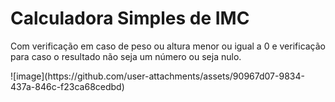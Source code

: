 <h1>Calculadora Simples de IMC </h1>
<p>Com verificação em caso de peso ou altura menor ou igual a 0 e verificação para caso o resultado não seja um número ou seja nulo.</p>
![image](https://github.com/user-attachments/assets/90967d07-9834-437a-846c-f23ca68cedbd)
